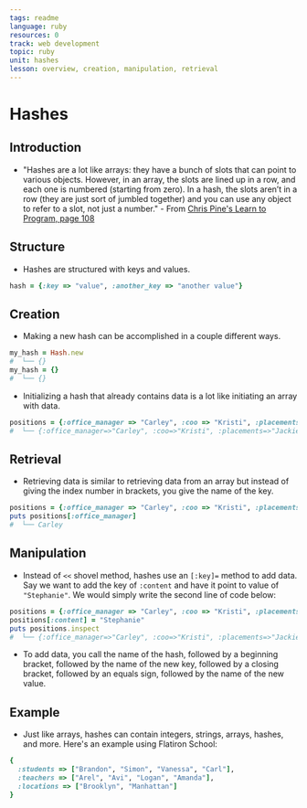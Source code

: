 ```yaml
---
tags: readme
language: ruby
resources: 0
track: web development
topic: ruby
unit: hashes
lesson: overview, creation, manipulation, retrieval
---
```


# Hashes

## Introduction
* "Hashes are a lot like arrays: they have a bunch of slots that can point to various objects. However, in an array, the slots are lined up in a row, and each one is numbered (starting from zero). In a hash, the slots aren’t in a row (they are just sort of jumbled together) and you can use any object to refer to a slot, not just a number." - From [Chris Pine's Learn to Program, page 108](http://books.flatironschool.com/books/43?page=108)

## Structure
* Hashes are structured with keys and values.

```ruby
hash = {:key => "value", :another_key => "another value"}
```

## Creation
* Making a new hash can be accomplished in a couple different ways.

```ruby
my_hash = Hash.new
#  └── {}
my_hash = {}
#  └── {}
```
* Initializing a hash that already contains data is a lot like initiating an array with data.

```ruby
positions = {:office_manager => "Carley", :coo => "Kristi", :placements => "Jackie"}
#  └── {:office_manager=>"Carley", :coo=>"Kristi", :placements=>"Jackie"}
```

## Retrieval
* Retrieving data is similar to retrieving data from an array but instead of giving the index number in brackets, you give the name of the key.

```ruby
positions = {:office_manager => "Carley", :coo => "Kristi", :placements => "Jackie"}
puts positions[:office_manager]
#  └── Carley
```

## Manipulation
* Instead of  `<<` shovel method, hashes use an `[:key]=` method to add data. Say we want to add the key of `:content` and have it point to value of `"Stephanie"`. We would simply write the second line of code below:

```ruby
positions = {:office_manager => "Carley", :coo => "Kristi", :placements => "Jackie"}
positions[:content] = "Stephanie"
puts positions.inspect
#  └── {:office_manager=>"Carley", :coo=>"Kristi", :placements=>"Jackie", :content=>"Stephanie"}
```
* To add data, you call the name of the hash, followed by a beginning bracket, followed by the name of the new key, followed by a closing bracket, followed by an equals sign, followed by the name of the new value.

## Example
* Just like arrays, hashes can contain integers, strings, arrays, hashes, and more. Here's an example using Flatiron School:

```ruby
{
  :students => ["Brandon", "Simon", "Vanessa", "Carl"], 
  :teachers => ["Arel", "Avi", "Logan", "Amanda"], 
  :locations => ["Brooklyn", "Manhattan"]
}
```
